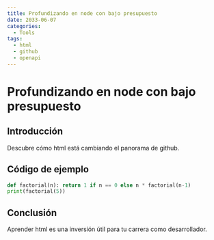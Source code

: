```yaml
---
title: Profundizando en node con bajo presupuesto
date: 2033-06-07
categories:
  - Tools
tags:
  - html
  - github
  - openapi
---
```


# Profundizando en node con bajo presupuesto

## Introducción

Descubre cómo html está cambiando el panorama de github.

## Código de ejemplo

```python
def factorial(n): return 1 if n == 0 else n * factorial(n-1)
print(factorial(5))
```

## Conclusión

Aprender html es una inversión útil para tu carrera como desarrollador.